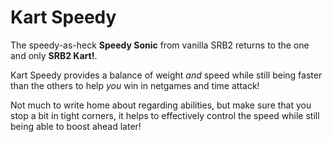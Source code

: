# Kart Speedy
The speedy-as-heck **Speedy Sonic** from vanilla SRB2 returns to the one and only **SRB2 Kart!**.

Kart Speedy provides a balance of weight *and* speed while still being faster than the others to help *you* win in netgames and time attack!

Not much to write home about regarding abilities, but make sure that you stop a bit in tight corners, it helps to effectively control the speed while still being able to boost ahead later!
